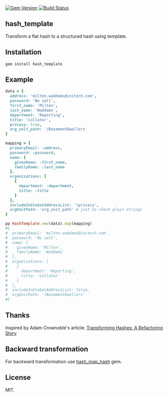 [![Gem Version](https://fury-badge.herokuapp.com/rb/hash_template.png)](http://badge.fury.io/rb/hash_template)
[![Build Status](https://api.travis-ci.org/denispeplin/hash_template.png?branch=master)](http://travis-ci.org/denispeplin/hash_template)

## hash_template

Transform a flat hash to a structured hash using template.

## Installation

```
gem install hash_template
```

## Example

```ruby
data = {
  address: 'milton.waddams@initech.com',
  password: 'No salt',
  first_name: 'Milton',
  last_name: 'Waddams',
  department: 'Reporting',
  title: 'Collator',
  privacy: true,
  org_unit_path: '/BasementDwellers'
}

mapping = {
  primaryEmail: :address,
  password: :password,
  name: {
    givenName: :first_name,
    familyName: :last_name
  },
  organizations: [
    {
      department: :department,
      title: :title
    }
  ],
  includeInGlobalAddressList: '!privacy',
  orgUnitPath: 'org_unit_path' # just to check plain strings
}

pp HashTemplate.new(data).map(mapping)
#{
#  primaryEmail: 'milton.waddams@initech.com',
#  password: 'No salt',
#  name: {
#    givenName: 'Milton',
#    familyName: 'Waddams'
#  },
#  organizations: [
#    {
#      department: 'Reporting',
#      title: 'Collator'
#    }
#  ],
#  includeInGlobalAddressList: false,
#  orgUnitPath: '/BasementDwellers'
#}
```

## Thanks

Inspired by Adam Crownoble's article: [Transforming Hashes: A Refactoring Story](http://codenoble.com/blog/transforming-hashes-a-refactoring-story/)

## Backward transformation

For backward transformation use [hash_map_hash](https://github.com/7Pikes/hash_map_hash) gem.

## License

MIT.
